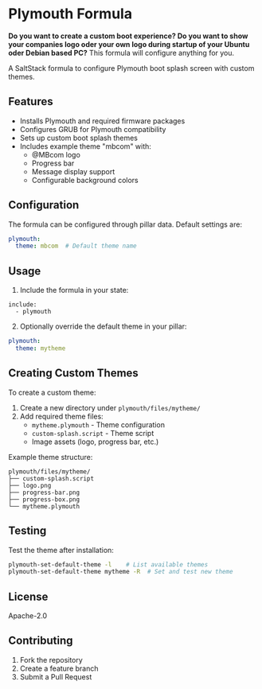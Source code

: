 # Plymouth Formula

**Do you want to create a custom boot experience? Do you want to show your companies logo oder your own logo during startup of your Ubuntu oder Debian based PC?** This formula will configure anything for you.

A SaltStack formula to configure Plymouth boot splash screen with custom themes.

## Features

- Installs Plymouth and required firmware packages
- Configures GRUB for Plymouth compatibility
- Sets up custom boot splash themes
- Includes example theme "mbcom" with:
  - @MBcom logo
  - Progress bar
  - Message display support
  - Configurable background colors

## Configuration

The formula can be configured through pillar data. Default settings are:

```yaml
plymouth:
  theme: mbcom  # Default theme name
```

## Usage

1. Include the formula in your state:
```sls
include:
  - plymouth
```

2. Optionally override the default theme in your pillar:
```yaml
plymouth:
  theme: mytheme
```

## Creating Custom Themes

To create a custom theme:

1. Create a new directory under `plymouth/files/mytheme/`
2. Add required theme files:
   - `mytheme.plymouth` - Theme configuration
   - `custom-splash.script` - Theme script
   - Image assets (logo, progress bar, etc.)

Example theme structure:
```
plymouth/files/mytheme/
├── custom-splash.script
├── logo.png
├── progress-bar.png
├── progress-box.png
└── mytheme.plymouth
```

## Testing

Test the theme after installation:
```bash
plymouth-set-default-theme -l    # List available themes
plymouth-set-default-theme mytheme -R  # Set and test new theme
```

## License

Apache-2.0

## Contributing

1. Fork the repository
2. Create a feature branch
3. Submit a Pull Request